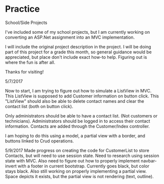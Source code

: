 # Practice
School/Side Projects

I've included some of my school projects, but I am currently working on
converting an ASP.Net assignment into an MVC implementation.

I will include the original project description in the project. I will be doing
part of this project for a grade this month, so general guidance would be
appreciated, but place don't include exact how-to help. Figuring out is
where the fun is after all.

Thanks for visiting!

5/7/2017

Now to start, I am trying to figure out how to simulate a ListView in MVC. This
ListView is supposed to add Customer information on button click. This "ListView"
should also be able to delete contact names and clear the contact list (both on
button click).

Only administrators should be able to have a contact list. (Not customers or
  technicians). Administrators should be logged in to access their contact
  information. Contacts are added through the Customer/Index controller.

I am hoping to do this using a model, a partial view with a border, and buttons
linked to Crud operations.

5/9/2017
Made progress on creating the code for CustomerList to store Contacts, but will need to use session state. Need to research using session state with MVC. Also need to figure out how to properly implement navbar-invert with a footer in current bootstrap. Currently goes black, but color stays black. Also still working on properly implementing a partial view. Space depicts it exists, but the partial view is not rendering (text, outline). 
